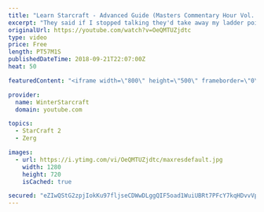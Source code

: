 ```yaml
---
title: "Learn Starcraft - Advanced Guide (Masters Commentary Hour Vol. 1)"
excerpt: "They said if I stopped talking they'd take away my ladder points. Next one I upload will have more terran/toss blame RNGesus."
originalUrl: https://youtube.com/watch?v=OeQMTUZjdtc
type: video
price: Free
length: PT57M1S
publishedDateTime: 2018-09-21T22:07:00Z
heat: 50

featuredContent: "<iframe width=\"800\" height=\"500\" frameborder=\"0\" src=\"https://www.youtube.com/embed/OeQMTUZjdtc\" allow=\"accelerometer; autoplay; encrypted-media; gyroscope; picture-in-picture\" allowfullscreen></iframe>"

provider:
  name: WinterStarcraft
  domain: youtube.com

topics:
  - StarCraft 2
  - Zerg

images:
  - url: https://i.ytimg.com/vi/OeQMTUZjdtc/maxresdefault.jpg
    width: 1280
    height: 720
    isCached: true

secured: "eZIwQStG2zpjIokKu97fljseCDWwDLggQIF5oad1WuiUBRt7PFcY7kqHDvvVpDZ/LBmGvSgmh52WNdQWd7LR6wmiEpuoyh4p8tdyQHBs2tOvwh2A1XKhckOkRFwR2DEHgjKyLR5bT93N6jWcmIPJr8RrMiEsmybTea8Haj5zQftoJrW5IambqVJOyYbAuzrbfdXM0T8gQhYUYFmAyXXeCF/5HJfOHx+iBuDjvhfCRSAzLTBUnkiuGUX7g+hl5mryvbkVbtbNxHpRuJ+GhSGpib4p/sqxax6/sgLqGYJc8VdKte0S6TLiOLQiWIrCsVw/gES6HZVCCuKNSKlyWtGdFtJITkd6CdQuXA6wPsUQ8SFsTl6sBnwOXnO3J2oSqgXHbVG4viwi3FTSIaxG0RklEqU0tuq5dAKB9E/1CdvDPk4=;a2F3kIwQJ5J+Ynwn19kA1A=="
---
```


